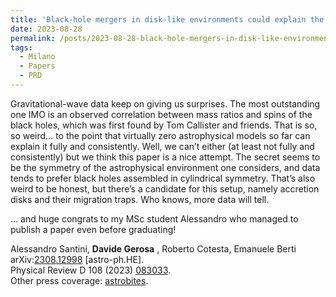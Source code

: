 ```yaml
---
title: 'Black-hole mergers in disk-like environments could explain the observed 𝑞−𝜒eff correlation'
date: 2023-08-28
permalink: /posts/2023-08-28-black-hole-mergers-in-disk-like-environments-could-explain-the-observed-𝑞−𝜒eff-correlation
tags:
  - Milano
  - Papers
  - PRD
---
```


Gravitational-wave data keep on giving us surprises. The most outstanding one IMO is an observed correlation between mass ratios and spins of the black holes, which was first found by Tom Callister and friends. That is so, so weird… to the point that virtually zero astrophysical models so far can explain it fully and consistently. Well, we can’t either (at least not fully and consistently) but we think this paper is a nice attempt. The secret seems to be the symmetry of the astrophysical environment one considers, and data tends to prefer black holes assembled in cylindrical symmetry. That’s also weird to be honest, but there’s a candidate for this setup, namely accretion disks and their migration traps. Who knows, more data will tell. 

… and huge congrats to my MSc student Alessandro who managed to publish a paper even before graduating!

Alessandro Santini, **Davide Gerosa** , Roberto Cotesta, Emanuele Berti  
arXiv:[](<https://arxiv.org/abs/2204.00026>)[](<https://arxiv.org/abs/2204.03423>)[2308.12998](<https://arxiv.org/abs/2308.12998>) [astro-ph.HE].  
Physical Review D 108 (2023) [083033](<https://journals.aps.org/prd/abstract/10.1103/PhysRevD.108.083033>).  
Other press coverage: [astrobites](<https://astrobites.org/2023/09/01/bhballet/>).

